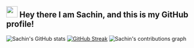 ## <img src="https://raw.githubusercontent.com/MartinHeinz/MartinHeinz/master/wave.gif" width="30px"> Hey there I am Sachin, and this is my GitHub profile!





![Sachin's GitHub stats](https://github-readme-stats.vercel.app/api?username=sachinDodamani&count_private=true&theme=aura&show_icons=true)
[![GitHub Streak](http://github-readme-streak-stats.herokuapp.com?user=sachinDodamani&theme=tokyonight&hide_border=false&date_format=M%20j%5B%2C%20Y%5D)](https://git.io/streak-stats)
![Sachin's contributions graph](https://activity-graph.herokuapp.com/graph?username=sachinDodamani&theme=rogue)



<!---
sachinDodamani/sachinDodamani is a ✨ special ✨ repository because its `README.md` (this file) appears on your GitHub profile.
You can click the Preview link to take a look at your changes.
--->
